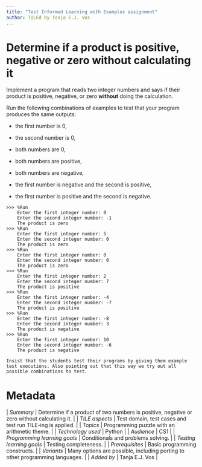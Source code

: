 ```yaml
---
title: "Test Informed Learning with Examples assignment"
author: TILEd by Tanja E.J. Vos
...
```


# Determine if a product is positive, negative or zero without calculating it





Implement a program that reads two integer numbers and says if their
product is positive, negative, or zero **without** doing the
calculation.

Run the following combinations of examples to test that your program
produces the same outputs:

-   the first number is 0,

-   the second number is 0,

-   both numbers are 0,

-   both numbers are positive,

-   both numbers are negative,

-   the first number is negative and the second is positive,

-   the first number is positive and the second is negative.

```small
>>> %Run
    Enter the first integer number: 0
    Enter the second integer number: -1
    The product is zero
>>> %Run 
    Enter the first integer number: 5
    Enter the second integer number: 0
    The product is zero
>>> %Run 
    Enter the first integer number: 0
    Enter the second integer number: 0
    The product is zero
>>> %Run 
    Enter the first integer number: 2
    Enter the second integer number: 7
    The product is positive
>>> %Run 
    Enter the first integer number: -4
    Enter the second integer number: -7
    The product is positive
>>> %Run 
    Enter the first integer number: -8
    Enter the second integer number: 3
    The product is negative
>>> %Run 
    Enter the first integer number: 10
    Enter the second integer number: -6
    The product is negative
```

```testruntile
Insist that the students test their programs by giving them example
test executions. Also pointing out that this way we try out all
possible combinations to test.
```


# Metadata

| *Summary*                     | Determine if a product of two numbers is positive, negative or zero without calculating it. |
| *TILE aspects*                | Test domain, test cases and test run TILE-ing is applied. |
| *Topics*                      | Programming puzzle with an arithmetic theme. |
| *Technology used*             | Python |
| *Audience*                    | CS1 |
| *Programming learning goals*  | Conditionals and problems solving. |
| *Testing learning goals*      | Testing completeness. |
| *Prerequisites*               | Basic programming constructs. |
| *Variants*                    | Many options are possible, including porting to other programming languages. | 
| *Added by*                    | Tanja E.J. Vos |   

